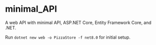 # minimal_API
A web API with minimal API, ASP.NET Core, Entity Framework Core, and .NET.

Run `dotnet new web -o PizzaStore -f net8.0` for initial setup.
